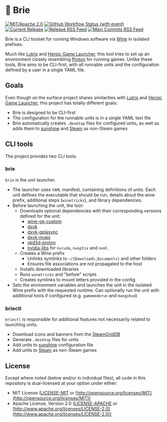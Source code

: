 # 🧀 Brie

[![MIT/Apache 2.0](https://img.shields.io/badge/license-MIT%2FApache-blue.svg)](https://github.com/nikarh/brie#license)
[![GitHub Workflow Status (with event)](https://img.shields.io/github/actions/workflow/status/nikarh/brie/release)](https://github.com/nikarh/reaper-remote-bandui/actions/workflows/release.yaml)
[![Current Release](https://img.shields.io/github/release/nikarh/brie.svg)](https://github.com/nikarh/brie/releases)
[![Release RSS Feed](https://img.shields.io/badge/rss-releases-ffa500?logo=rss)](https://github.com/nikarh/brie/releases.atom)
[![Main Commits RSS Feed](https://img.shields.io/badge/rss-commits-ffa500?logo=rss)](https://github.com/nikarh/brie/commits/main.atom)

Brie is a CLI toolset for running Windows software via [Wine](https://www.winehq.org/) in isolated prefixes.

Much like [Lutris](https://lutris.net/) and [Heroic Game Launcher](https://heroicgameslauncher.com/), this tool tries to set up an environment closely resembling [Proton](https://github.com/ValveSoftware/Proton) for running games.
Unlike these tools, Brie aims to be CLI-first, with all runnable units and the configuration defined by a user in a single YAML file.

## Goals

Even though on the surface project shares similarities with [Lutris](https://lutris.net/) and [Heroic Game Launcher](https://heroicgameslauncher.com/), this project has totally different goals:

- Brie is designed to be CLI-first
- The configuration for the runnable units is in a single YAML text file
- Brie automatically creates `.desktop` files for configured units, as well as adds them to [sunshine](https://github.com/LizardByte/Sunshine) and [Steam](https://store.steampowered.com/) as non-Steam games

## CLI tools

The project provides two CLI tools.

### brie

`brie` is the unit launcher.

- The launcher uses `YAML` manifest, containing definitions of units. Each unit defines the executable that should be run, details about the wine prefix, additional steps (`winetricks`), and library dependencies.
- Before launching the unit, the tool:
  - Downloads optional dependencies with their corresponding versions defined for the unit:
    - [wine-ge-custom](https://github.com/GloriousEggroll/wine-ge-custom)
    - [dxvk](https://github.com/doitsujin/dxvk)
    - [dxvk-gplasync](https://gitlab.com/Ph42oN/dxvk-gplasync)
    - [dxvk-nvapi](https://github.com/jp7677/dxvk-nvapi)
    - [vkd3d-proton](https://github.com/HansKristian-Work/vkd3d-proton)
    - [nvidia-libs](https://github.com/SveSop/nvidia-libs) for `nvcuda`, `nvoptix` and `nvml`.
  - Creates a Wine prefix
    - Unlinks symlinks to `~/{Downloads,Documents}` and other folders
    - Ensures file associations are not propagated to the host
  - Installs downloaded libraries
  - Runs `winetricks` and "before" scripts
  - Creates symlinks to mount letters provided in the config
- Sets the environment variables and launches the unit in the isolated Wine prefix with the requested runtime. Can optionally run the unit with additional tools if configured (e.g. `gamemoderun` and `mangohud`)

### briectl

`briectl` is responsible for additional features not necessarily related to launching units.

- Download icons and banners from the [SteamGridDB](https://www.steamgriddb.com/)
- Generate `.desktop` files for units
- Add units to [sunshine](https://github.com/LizardByte/Sunshine) configuration file
- Add units to [Steam](https://store.steampowered.com/) as non-Steam games

## License

Except where noted (below and/or in individual files), all code in this repository is dual-licensed at your option under either:

* MIT License ([LICENSE-MIT](LICENSE-MIT) or [http://opensource.org/licenses/MIT](http://opensource.org/licenses/MIT))
* Apache License, Version 2.0 ([LICENSE-APACHE](LICENSE-APACHE) or [http://www.apache.org/licenses/LICENSE-2.0](http://www.apache.org/licenses/LICENSE-2.0))

